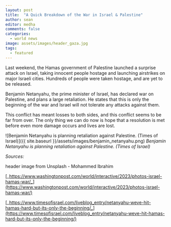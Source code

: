 ```yaml
---
layout: post
title:  "A Quick Breakdown of the War in Israel & Palestine"
author: sean
editor: medha
comments: false
categories:
  - world news
image: assets/images/header_gaza.jpg
tags:
  - featured
---
```


Last weekend, the Hamas government of Palestine launched a surprise attack on Israel, taking innocent people hostage and launching airstrikes on major Israeli cities. Hundreds of people were taken hostage, and are yet to be released.

Benjamin Netanyahu, the prime minister of Israel, has declared war on Palestine, and plans a large retaliation. He states that this is only the beginning of the war and Israel will not tolerate any attacks against them.

This conflict has meant losses to both sides, and this conflict seems to be far from over. The only thing we can do now is hope that a resolution is met before even more damage occurs and lives are lost.

![Benjamin Netanyahu is planning retaliation against Palestine. (Times of Israel)]({{ site.baseurl }}/assets/images/benjamin_netanyahu.png)
_Benjamin Netanyahu is planning retaliation against Palestine. (Times of Israel)_

_Sources:_

header image from Unsplash - Mohammed Ibrahim

[_https://www.washingtonpost.com/world/interactive/2023/photos-israel-hamas-war/_](https://www.washingtonpost.com/world/interactive/2023/photos-israel-hamas-war/)

[_https://www.timesofisrael.com/liveblog_entry/netanyahu-weve-hit-hamas-hard-but-its-only-the-beginning/_](https://www.timesofisrael.com/liveblog_entry/netanyahu-weve-hit-hamas-hard-but-its-only-the-beginning/)